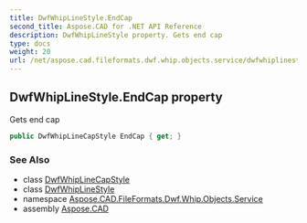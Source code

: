 ```yaml
---
title: DwfWhipLineStyle.EndCap
second_title: Aspose.CAD for .NET API Reference
description: DwfWhipLineStyle property. Gets end cap
type: docs
weight: 20
url: /net/aspose.cad.fileformats.dwf.whip.objects.service/dwfwhiplinestyle/endcap/
---
```

## DwfWhipLineStyle.EndCap property

Gets end cap

```csharp
public DwfWhipLineCapStyle EndCap { get; }
```

### See Also

* class [DwfWhipLineCapStyle](../../dwfwhiplinecapstyle/)
* class [DwfWhipLineStyle](../)
* namespace [Aspose.CAD.FileFormats.Dwf.Whip.Objects.Service](../../dwfwhiplinestyle/)
* assembly [Aspose.CAD](../../../)


